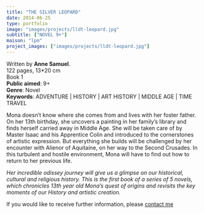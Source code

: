 ```yaml
---
title: "THE SILVER LEOPARD"
date: 2014-06-25
type: portfolio
image: "images/projects/lldt-leopard.jpg"
subtitle: ["NOVEL 9+"]
maison: "lpm"
project_images: ["images/projects/lldt-leopard.jpg"]
---
```


Written by **Anne Samuel**.   
122 pages, 13*20 cm   
Book 1      
**Public aimed**: 9+   
**Genre**: Novel      
**Keywords**: ADVENTURE | HISTORY | ART HISTORY | MIDDLE AGE | TIME TRAVEL               


Mona doesn’t know where she comes from and lives with her foster father. 
On her 13th birthday, she uncovers a painting in her family’s library and finds herself carried away in Middle Age. 
She will be taken care of by Master Isaac and his Apprentice Colin and introduced to the cornerstones of artistic expression.
But everything she builds will be challenged by her encounter with Alienor of Aquitaine, on her way to the Second Crusades. In this turbulent and hostile environment, Mona will have to find out how to return to her previous life.   



*Her incredible odissey journey will give us a glimpse on our historical, cultural and religious history.*
*This is the first book of a series of 5 novels, which chronicles 13th year old Mona’s quest of origins and revisits the key moments of our History and artistic creation.*   





If you would like to receive further information, please [contact me](mailto:melanie.guillaumin.edition@gmail.com)


